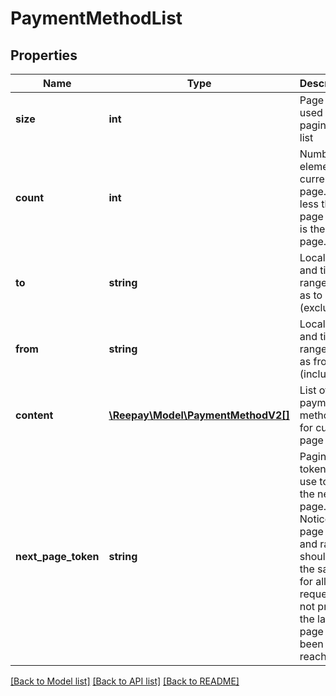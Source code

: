# PaymentMethodList

## Properties
 Name                | Type                                                      | Description                                                                                                                                                            | Notes      
---------------------|-----------------------------------------------------------|------------------------------------------------------------------------------------------------------------------------------------------------------------------------|------------
 **size**            | **int**                                                   | Page size used in paginated list                                                                                                                                       | 
 **count**           | **int**                                                   | Number of elements in current page. If less than page size it is the last page.                                                                                        | 
 **to**              | **string**                                                | Local date and time range used as to (exclusive)                                                                                                                       | 
 **from**            | **string**                                                | Local date and time range used as from (inclusive)                                                                                                                     | 
 **content**         | [**\Reepay\Model\PaymentMethodV2[]**](PaymentMethodV2.md) | List of payment methods for current page                                                                                                                               |
 **next_page_token** | **string**                                                | Pagination token to use to get the next page. Notice that page size and range should be the same for all page requests. If not present the last page has been reached. | [optional] 

[[Back to Model list]](../../README.md#documentation-for-models) [[Back to API list]](../../README.md#documentation-for-api-endpoints) [[Back to README]](../../README.md)

